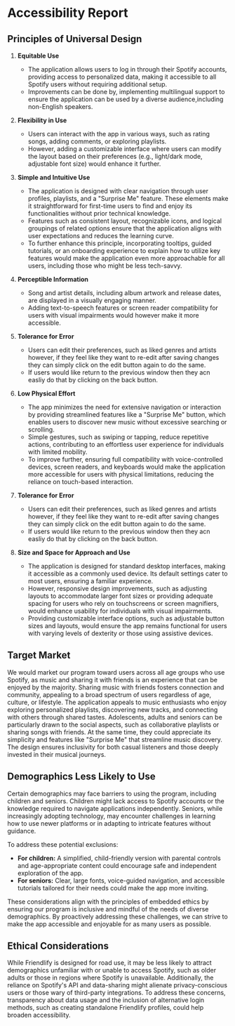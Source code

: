 # Accessibility Report  

## Principles of Universal Design  

1. **Equitable Use**
   - The application allows users to log in through their Spotify accounts, providing access to personalized data, making it accessible to all Spotify users without requiring additional setup.
   - Improvements can be done by, implementing multilingual support to ensure the application can be used by a diverse audience,including non-English speakers.

2. **Flexibility in Use**
   - Users can interact with the app in various ways, such as rating songs, adding comments, or exploring playlists.
   - However, adding a customizable interface where users can modify the layout based on their preferences (e.g., light/dark mode, adjustable font size) would enhance it further.

3. **Simple and Intuitive Use**  
   - The application is designed with clear navigation through user profiles, playlists, and a "Surprise Me" feature. These elements make it straightforward for first-time users to find and enjoy its functionalities without prior technical knowledge.  
   - Features such as consistent layout, recognizable icons, and logical groupings of related options ensure that the application aligns with user expectations and reduces the learning curve.  
   - To further enhance this principle, incorporating tooltips, guided tutorials, or an onboarding experience to explain how to utilize key features would make the application even more approachable for all users, including those who might be less tech-savvy.  

4. **Perceptible Information**
   - Song and artist details, including album artwork and release dates, are displayed in a visually engaging manner.
   - Adding text-to-speech features or screen reader compatibility for users with visual impairments would however make it more accessible.

5. **Tolerance for Error**
   - Users can edit their preferences, such as liked genres and artists however, if they feel like they want to re-edit after saving changes they can simply click on the edit button again to do the same.
   - If users would like return to the previous window then they acn easliy do that by clicking on the back button.

6. **Low Physical Effort**  
   - The app minimizes the need for extensive navigation or interaction by providing streamlined features like a "Surprise Me" button, which enables users to discover new music without excessive searching or scrolling.  
   - Simple gestures, such as swiping or tapping, reduce repetitive actions, contributing to an effortless user experience for individuals with limited mobility.  
   - To improve further, ensuring full compatibility with voice-controlled devices, screen readers, and keyboards would make the application more accessible for users with physical limitations, reducing the reliance on touch-based interaction.

7. **Tolerance for Error**
   - Users can edit their preferences, such as liked genres and artists however, if they feel like they want to re-edit after saving changes they can simply click on the edit button again to do the same.
   - If users would like return to the previous window then they acn easliy do that by clicking on the back button.

8. **Size and Space for Approach and Use**  
   - The application is designed for standard desktop interfaces, making it accessible as a commonly used device. Its default settings cater to most users, ensuring a familiar experience.  
   - However, responsive design improvements, such as adjusting layouts to accommodate larger font sizes or providing adequate spacing for users who rely on touchscreens or screen magnifiers, would enhance usability for individuals with visual impairments.  
   - Providing customizable interface options, such as adjustable button sizes and layouts, would ensure the app remains functional for users with varying levels of dexterity or those using assistive devices.


## Target Market  

We would market our program toward users across all age groups who use Spotify, as music and sharing it with friends is an experience that can be enjoyed by the majority. 
Sharing music with friends fosters connection and community, appealing to a broad spectrum of users regardless of age, culture, or lifestyle.
The application appeals to music enthusiasts who enjoy exploring personalized playlists, discovering new tracks, and connecting with others through shared tastes. 
Adolescents, adults and seniors can be particularly drawn to the social aspects, such as collaborative playlists or sharing songs with friends. 
At the same time, they could appreciate its simplicity and features like "Surprise Me" that streamline music discovery. The design ensures inclusivity for both casual listeners and those deeply invested in their musical journeys.  

## Demographics Less Likely to Use  

Certain demographics may face barriers to using the program, including children and seniors. 
Children might lack access to Spotify accounts or the knowledge required to navigate applications independently. 
Seniors, while increasingly adopting technology, may encounter challenges in learning how to use newer platforms or in adapting to intricate features without guidance.  

To address these potential exclusions:  
- **For children:** A simplified, child-friendly version with parental controls and age-appropriate content could encourage safe and independent exploration of the app.  
- **For seniors:** Clear, large fonts, voice-guided navigation, and accessible tutorials tailored for their needs could make the app more inviting.  

These considerations align with the principles of embedded ethics by ensuring our program is inclusive and mindful of the needs of diverse demographics. 
By proactively addressing these challenges, we can strive to make the app accessible and enjoyable for as many users as possible.

## Ethical Considerations

While Friendlify is designed for road use, it may be less likely to attract demographics unfamiliar with or unable to access 
Spotify, such as older adults or those in regions where Spotify is unavailable. Additionally, the reliance on Spotify's API 
and data-sharing might alienate privacy-conscious users or those wary of third-party integrations. To address these concerns, transparency 
about data usage and the inclusion of alternative login methods, such as creating standalone Friendlify profiles, could help broaden accessibility.

